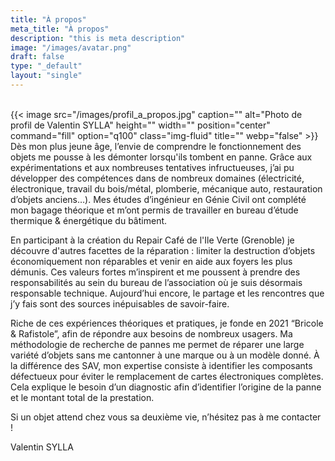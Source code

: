 ```yaml
---
title: "À propos"
meta_title: "À propos"
description: "this is meta description"
image: "/images/avatar.png"
draft: false
type: "_default"
layout: "single"
---
```

<br>
{{< image src="/images/profil_a_propos.jpg" caption="" alt="Photo de profil de Valentin SYLLA" height="" width="" position="center" command="fill" option="q100" class="img-fluid" title=""  webp="false" >}}
<br>
Dès mon plus jeune âge, l’envie de comprendre le fonctionnement des objets me pousse à les démonter lorsqu'ils tombent en panne. Grâce aux expérimentations et aux nombreuses tentatives infructueuses, j’ai pu développer des compétences dans de nombreux domaines (électricité, électronique, travail du bois/métal, plomberie, mécanique auto, restauration d’objets anciens…). Mes études d’ingénieur en Génie Civil ont complété mon bagage théorique et m’ont permis de travailler en bureau d’étude thermique & énergétique du bâtiment. 

En participant à la création du Repair Café de l'Ile Verte (Grenoble) je découvre d'autres facettes de la réparation : limiter la destruction d’objets économiquement non réparables et venir en aide aux foyers les plus démunis. Ces valeurs fortes m’inspirent et me poussent à prendre des responsabilités au sein du bureau de l’association où je suis désormais responsable technique. Aujourd’hui encore, le partage et les rencontres que j’y fais sont des sources inépuisables de savoir-faire. 

Riche de ces expériences théoriques et pratiques, je fonde en 2021 “Bricole & Rafistole”, afin de répondre aux besoins de nombreux usagers. Ma méthodologie de recherche de pannes me permet de réparer une large variété d’objets sans me cantonner à une marque ou à un modèle donné. À la différence des SAV, mon expertise consiste à identifier les composants défectueux pour éviter le remplacement de cartes électroniques complètes. Cela explique le besoin d’un diagnostic afin d’identifier l’origine de la panne et le montant total de la prestation.

Si un objet attend chez vous sa deuxième vie, n’hésitez pas à me contacter !

Valentin SYLLA 
<br>
<br>